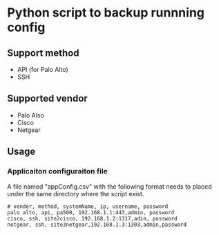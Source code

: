 # Python script to backup runnning config
## Support method
- API (for Palo Alto)
- SSH 
## Supported vendor
- Palo Also
- Cisco
- Netgear

## Usage
### Applicaiton configuraiton file
A file named "appConfig.csv" with the following format needs to placed under the same directory where the script exist.

    # vender, method, systemName, ip, username, password
    palo alto, api, pa500, 192.168.1.1:443,admin, password
    cisco, ssh, site2cisco, 192.168.1.2:1317,adin, password
    netgear, ssh, site3netgear,192.168.1.3:1303,admin,password

